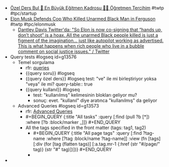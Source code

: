 - [Özel Ders Bul 🎯 En Büyük Eğitmen Kadrosu 👩‍🏫 Öğretmen Tercihim](https://www.ogretmentercihim.com/) #twtp #tpc/startup
- [Elon Musk Defends Cop Who Killed Unarmed Black Man in Ferguson](https://gizmodo.com/elon-musk-tweets-cop-killed-unarmed-black-man-ferguson-1849815713) #twtp #tpc/elonmusk
	- [Dantley Davis Twitter'da: "So Elon is now co-signing that “hands up, don’t shoot” is a hoax. All the unarmed Black people killed is just a figment of the imagination… just like autopilot working as advertised. This is what happens when rich people who live in a bubble comment on social justice issues." / Twitter](https://twitter.com/dantley/status/1595614068575977472)
- Query tests #logseq id=g13576
	- Temel sorgulama
		- rfr: [queries](https://docs.logseq.com/#/page/queries)
		- {{query soru}} #logseq
		- {{query özel ders}} #logseq test: "ve" ile mi birleştiriyor yoksa "veya" ile mi?
		  query-table:: true
		- {{query kullanıl}} #logseq
			- test: "kullanılmış" kelimesinin blokları geliyor mu?
			- sonuç: evet. "kullanıl" diye aratınca "kullanılmış" da geliyor
	- Advanced Queries #logseq id=g13573
		- rfr: [Advanced Queries](https://docs.logseq.com/#/page/advanced%20queries)
		- #+BEGIN_QUERY
		  {:title "All tasks"
		   :query [:find (pull ?b [*])
		           :where
		           [?b :block/marker _]]}
		  #+END_QUERY
		- All the tags specified in the front matter (tags: tag1, tag2)
			- #+BEGIN_QUERY
			  {:title "All page tags"
			  :query [:find ?tag-name
			          :where
			          [?tag :block/name ?tag-name]]
			  :view (fn [tags]
			        [:div
			         (for [tag (flatten tags)]
			           [:a.tag.mr-1 {:href (str "#/page/" tag)}
			            (str "#" tag)])])}
			  #+END_QUERY
			-
-